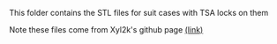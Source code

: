 This folder contains the STL files for suit cases with TSA locks on them

Note these files come from Xyl2k's github page [(link)](https://github.com/Xyl2k/TSA-Travel-Sentry-master-keys)
